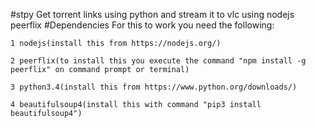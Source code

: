 #stpy
Get torrent links using python and stream it to vlc using nodejs peerflix
#Dependencies
For this to work you need the following:
    
    1 nodejs(install this from https://nodejs.org/)

    2 peerflix(to install this you execute the command "npm install -g peerflix" on command prompt or terminal)

    3 python3.4(install this from https://www.python.org/downloads/)

    4 beautifulsoup4(install this with command "pip3 install beautifulsoup4")

